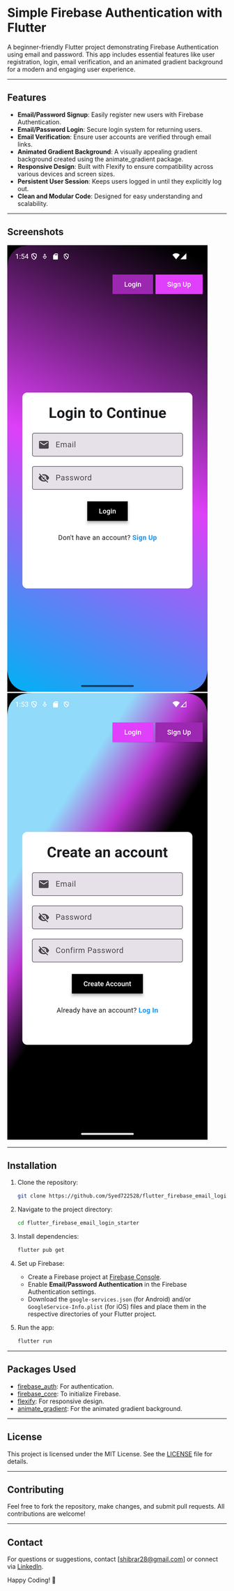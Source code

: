 # Simple Firebase Authentication with Flutter

A beginner-friendly Flutter project demonstrating Firebase Authentication using email and password. This app includes essential features like user registration, login, email verification, and an animated gradient background for a modern and engaging user experience.

---

## Features

- **Email/Password Signup**: Easily register new users with Firebase Authentication.
- **Email/Password Login**: Secure login system for returning users.
- **Email Verification**: Ensure user accounts are verified through email links.
- **Animated Gradient Background**: A visually appealing gradient background created using the animate_gradient package.
- **Responsive Design**: Built with Flexify to ensure compatibility across various devices and screen sizes.
- **Persistent User Session**: Keeps users logged in until they explicitly log out.
- **Clean and Modular Code**: Designed for easy understanding and scalability.

---

## Screenshots

<img src="sample/samplePic2.png" alt="Login Page">
<img src="sample/samplePic1.png" alt="Login Page">

---

## Installation

1. Clone the repository:
   ```bash
   git clone https://github.com/Syed722528/flutter_firebase_email_login_starter.git
   ```

2. Navigate to the project directory:
   ```bash
   cd flutter_firebase_email_login_starter
   ```

3. Install dependencies:
   ```bash
   flutter pub get
   ```

4. Set up Firebase:
   - Create a Firebase project at [Firebase Console](https://console.firebase.google.com/).
   - Enable **Email/Password Authentication** in the Firebase Authentication settings.
   - Download the `google-services.json` (for Android) and/or `GoogleService-Info.plist` (for iOS) files and place them in the respective directories of your Flutter project.

5. Run the app:
   ```bash
   flutter run
   ```

---

## Packages Used

- [firebase_auth](https://pub.dev/packages/firebase_auth): For authentication.
- [firebase_core](https://pub.dev/packages/firebase_core): To initialize Firebase.
- [flexify](https://pub.dev/packages/flexify): For responsive design.
- [animate_gradient](https://pub.dev/packages/animate_gradient): For the animated gradient background.

---

## License

This project is licensed under the MIT License. See the [LICENSE](LICENSE) file for details.

---

## Contributing

Feel free to fork the repository, make changes, and submit pull requests. All contributions are welcome!

---

## Contact

For questions or suggestions, contact [shibrar28@gmail.com] or connect via [LinkedIn](www.linkedin.com/in/syed-hassan-abrar-11713a1b0).

Happy Coding! 🎉
